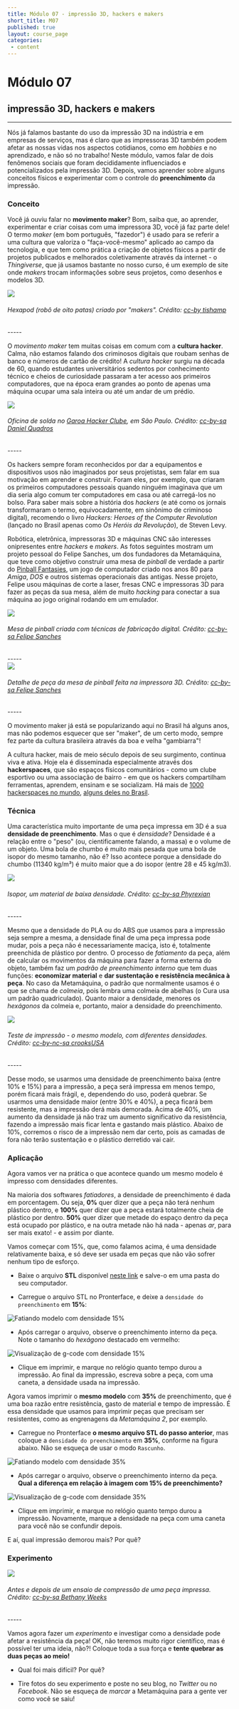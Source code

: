 ```yaml
---
title: Módulo 07 - impressão 3D, hackers e makers
short_title: M07
published: true
layout: course_page
categories:
 - content
---
```



# Módulo 07
## impressão 3D, hackers e makers

-----

Nós já falamos bastante do uso da impressão 3D na indústria e em empresas de serviços, mas é claro que as impressoras 3D também podem afetar as nossas vidas nos aspectos cotidianos, como em *hobbies* e no aprendizado, e não só no trabalho! Neste módulo, vamos falar de dois fenômenos sociais que foram decididamente influenciados e potencializados pela impressão 3D. Depois, vamos aprender sobre alguns conceitos físicos e experimentar com o controle do **preenchimento** da impressão.

### Conceito

Você já ouviu falar no **movimento maker**? Bom, saiba que, ao aprender, experimentar e criar coisas com uma impressora 3D, você já faz parte dele! O termo *maker* (em bom português, "fazedor") é usado para se referir a uma cultura que valoriza o "faça-você-mesmo" aplicado ao campo da tecnologia, e que tem como prática a criação de objetos físicos a partir de projetos publicados e melhorados coletivamente através da internet - o *Thingiverse*, que já usamos bastante no nosso curso, é um exemplo de site onde *makers* trocam informações sobre seus projetos, como desenhos e modelos 3D.

<div class="span4 center-block">
<img class="img-responsive img-thumbnail" src="/img/m07/tishamp-hexapod.jpg"/>
<h6>Hexapod (robô de oito patas) criado por "makers". Crédito: 
            <a href="https://www.flickr.com/photos/whatnick/8677560095/" target="_blank">cc-by tishamp</a>
</h6>
</div>
-----

O *movimento maker* tem muitas coisas em comum com a **cultura hacker**. Calma, não estamos falando dos criminosos digitais que roubam senhas de banco e números de cartão de crédito! A *cultura hacker* surgiu na década de 60, quando estudantes universitários sedentos por conhecimento técnico e cheios de curiosidade passaram a ter acesso aos primeiros computadores, que na época eram grandes ao ponto de apenas uma máquina ocupar uma sala inteira ou até um andar de um prédio.

<div class="span4 center-block">
<img class="img-responsive img-thumbnail" src="/img/m07/DQ-workshop-garoa.jpg"/>
<h6>Oficina de solda no <a href="https://garoa.net.br">Garoa Hacker Clube</a>, em São Paulo. Crédito: 
            <a href="https://garoa.net.br/wiki/Arquivo:Mitch_solda16.jpg" target="_blank">cc-by-sa Daniel Quadros</a>
</h6>
</div>
-----

Os hackers sempre foram reconhecidos por dar a equipamentos e dispositivos usos não imaginados por seus projetistas, sem falar em sua motivação em aprender e construir. Foram eles, por exemplo, que criaram os primeiros computadores pessoais quando ninguém imaginava que um dia seria algo comum ter computadores em casa ou até carregá-los no bolso. Para saber mais sobre a história dos *hackers* (e até como os jornais transformaram o termo, equivocadamente, em sinônimo de criminoso digital), recomendo o livro *Hackers: Heroes of the Computer Revolution* (lançado no Brasil apenas como *Os Heróis da Revolução*), de Steven Levy.

Robótica, eletrônica, impressoras 3D e máquinas CNC são interesses onipresentes entre *hackers* e *makers*. As fotos seguintes mostram um projeto pessoal do Felipe Sanches, um dos fundadores da Metamáquina, que teve como objetivo construir uma mesa de *pinball* de verdade a partir do <a href="https://www.youtube.com/watch?v=9sWtBII8iM4" target="_blank">Pinball Fantasies</a>, um jogo de computador criado nos anos 80 para *Amiga*, *DOS* e outros sistemas operacionais das antigas. Nesse projeto, Felipe usou máquinas de corte a laser, fresas CNC e impressoras 3D para fazer as peças da sua mesa, além de muito *hacking* para conectar a sua máquina ao jogo original rodando em um emulador.

<div class="span4 center-block">
<img class="img-responsive img-thumbnail" src="/img/m07/fsanches-party-laser.jpg"/>
<h6>Mesa de pinball criada com técnicas de fabricação digital. Crédito: 
            <a href="https://www.flickr.com/photos/felipesanches/" target="_blank">cc-by-sa Felipe Sanches</a>
</h6>
</div>
-----

<div class="span4 center-block">
<img class="img-responsive img-thumbnail" src="/img/m07/fsanches-party-print.jpg"/>
<h6>Detalhe de peça da mesa de pinball feita na impressora 3D. Crédito: 
            <a href="https://www.flickr.com/photos/felipesanches/" target="_blank">cc-by-sa Felipe Sanches</a>
</h6>
</div>
-----

O movimento maker já está se popularizando aqui no Brasil há alguns anos, mas não podemos esquecer que ser "maker", de um certo modo, sempre fez parte da cultura brasileira através da boa e velha "gambiarra"!

A cultura hacker, mais de meio século depois de seu surgimento, continua viva e ativa. Hoje ela é disseminada especialmente através dos **hackerspaces**, que são espaços físicos comunitários - como um clube esportivo ou uma associação de bairro - em que os hackers compartilham ferramentas, aprendem, ensinam e se socializam. Há mais de <a href="https://wiki.hackerspaces.org/List_of_Hacker_Spaces" target="_blank">1000 hackerspaces no mundo</a>, <a href="https://garoa.net.br/wiki/Hackerspaces_Brasileiros" target="_blank">alguns deles no Brasil</a>.

### Técnica

Uma característica muito importante de uma peça impressa em 3D é a sua **densidade de preenchimento**. Mas o que é *densidade*? Densidade é a relação entre o "peso" (ou, cientificamente falando, a massa) e o volume de um objeto. Uma bola de chumbo é muito mais pesada que uma bola de isopor do mesmo tamanho, não é? Isso acontece porque a densidade do chumbo (11340 kg/m³) é muito maior que a do isopor (entre 28 e 45 kg/m3).

<div class="span4 center-block">
<img class="img-responsive img-thumbnail" src="/img/m07/phyrexian-polistirolo.jpg"/>
<h6>Isopor, um material de baixa densidade. Crédito: 
            <a href="https://en.wikipedia.org/wiki/File:Polistirolo.JPG" target="_blank">cc-by-sa Phyrexian</a>
</h6>
</div>
-----

Mesmo que a densidade do PLA ou do ABS que usamos para a impressão seja sempre a mesma, a densidade final de uma peça impressa pode mudar, pois a peça não é necessariamente maciça, isto é, totalmente preenchida de plástico por dentro. O processo de *fatiamento* da peça, além de calcular os movimentos da máquina para fazer a forma externa do objeto, também faz um *padrão de preenchimento interno* que tem duas funções: **economizar material** e **dar sustentação e resistência mecânica à peça**. No caso da Metamáquina, o padrão que normalmente usamos é o que se chama de *colmeia*, pois lembra uma colmeia de abelhas (o Cura usa um padrão quadriculado). Quanto maior a densidade, menores os *hexágonos* da colmeia e, portanto, maior a densidade do preenchimento.

<div class="span4 center-block">
<img class="img-responsive img-thumbnail" src="/img/m07/crookUSA-density-test.jpg"/>
<h6>Teste de impressão - o mesmo modelo, com diferentes densidades. Crédito: 
            <a href="http://www.thingiverse.com/thing:661595" target="_blank">cc-by-nc-sa crooksUSA</a>
</h6>
</div>
-----

Desse modo, se usarmos uma densidade de preenchimento baixa (entre 10% e 15%) para a impressão, a peça será impressa em menos tempo, porém ficará mais frágil, e, dependendo do uso, poderá quebrar. Se usarmos uma densidade maior (entre 30% e 40%), a peça ficará bem resistente, mas a impressão derá mais demorada. Acima de 40%, um aumento da densidade já não traz um aumento significativo da resistência, fazendo a impressão mais ficar lenta e gastando mais plástico. Abaixo de 10%, corremos o risco de a impressão nem dar certo, pois as camadas de fora não terão sustentação e o plástico derretido vai cair.

### Aplicação

Agora vamos ver na prática o que acontece quando um mesmo modelo é impresso com densidades diferentes.

Na maioria dos softwares *fatiadores*, a densidade de preenchimento é dada em porcentagem. Ou seja, **0%** quer dizer que a peça não terá nenhum plástico dentro, e **100%** quer dizer que a peça estará totalmente cheia de plástico por dentro. **50%** quer dizer que metade do espaço dentro da peça está ocupado por plástico, e na outra metade não há nada - apenas *ar*, para ser mais exato! - e assim por diante.

Vamos começar com 15%, que, como falamos acima, é uma densidade relativamente baixa, e só deve ser usada em peças que não vão sofrer nenhum tipo de esforço.

* Baixe o arquivo **STL** disponível <a href="/img/m07/density_test_bar.stl">neste link</a> e salve-o em uma pasta do seu computador.

* Carregue o arquivo STL no Pronterface, e deixe a `densidade do preenchimento` em **15%**:

<img class="img-responsive img-thumbnail" src="/img/m07/density-15-load.png" alt="Fatiando modelo com densidade 15%"/>

* Após carregar o arquivo, observe o preenchimento interno da peça. Note o tamanho do *hexágono* destacado em vermelho:

<img class="img-responsive img-thumbnail" src="/img/m07/density-15-gcode.png" alt="Visualização de g-code com densidade 15%"/>

* Clique em imprimir, e marque no relógio quanto tempo durou a impressão. Ao final da impressão, escreva sobre a peça, com uma caneta, a densidade usada na impressão.

Agora vamos imprimir o **mesmo modelo** com **35%** de preenchimento, que é uma boa razão entre resistência, gasto de material e tempo de impressão. É essa densidade que usamos para imprimir peças que precisam ser resistentes, como as engrenagens da *Metamáquina 2*, por exemplo.

* Carregue no Pronterface **o mesmo arquivo STL do passo anterior**, mas coloque a `densidade do preenchimento` em **35%**, conforme na figura abaixo. Não se esqueça de usar o modo `Rascunho`.

<img class="img-responsive img-thumbnail" src="/img/m07/density-35-load.png" alt="Fatiando modelo com densidade 35%"/>

* Após carregar o arquivo, observe o preenchimento interno da peça. **Qual a diferença em relação à imagem com 15% de preenchimento?**

<img class="img-responsive img-thumbnail" src="/img/m07/density-35-gcode.png" alt="Visualização de g-code com densidade 35%"/>

* Clique em imprimir, e marque no relógio quanto tempo durou a impressão. Novamente, marque a densidade na peça com uma caneta para você não se confundir depois.

E aí, qual impressão demorou mais? Por quê?

### Experimento

<div class="span4 center-block">
<img class="img-responsive img-thumbnail" src="/img/m07/bethanyweeks-density.jpg"/>
<h6>Antes e depois de um ensaio de compressão de uma peça impressa. Crédito: 
            <a href="http://www.thingiverse.com/thing:661595" target="_blank">cc-by-sa Bethany Weeks</a>
</h6>
</div>
-----

Vamos agora fazer um *experimento* e investigar como a densidade pode afetar a resistência da peça! OK, não teremos muito rigor científico, mas é possível ter uma ideia, não?! Coloque toda a sua força e **tente quebrar as duas peças ao meio!**

* Qual foi mais difícil? Por quê?

* Tire fotos do seu experimento e poste no seu blog, no *Twitter* ou no *Facebook*. Não se esqueça de *marcar* a Metamáquina para a gente ver como você se saiu!